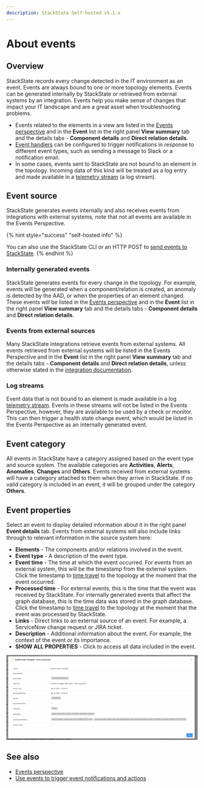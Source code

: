 ```yaml
---
description: StackState Self-hosted v5.1.x 
---
```


# About events

## Overview

StackState records every change detected in the IT environment as an event. Events are always bound to one or more topology elements. Events can be generated internally by StackState or retrieved from external systems by an integration. Events help you make sense of changes that impact your IT landscape and are a great asset when troubleshooting problems. 

* Events related to the elements in a view are listed in the [Events perspective](/use/stackstate-ui/perspectives/events_perspective.md) and in the **Event** list in the right panel **View summary** tab and the details tabs - **Component details** and **Direct relation details**.
* [Event handlers](/use/events/event-notifications.md) can be configured to trigger notifications in response to different event types, such as sending a message to Slack or a notification email.
* In some cases, events sent to StackState are not bound to an element in the topology. Incoming data of this kind will be treated as a log entry and made available in a [telemetry stream](/use/metrics/telemetry_streams.md) (a log stream). 

## Event source

StackState generates events internally and also receives events from integrations with external systems, note that not all events are available in the Events Perspective.

{% hint style="success" "self-hosted info" %}

You can also use the StackState CLI or an HTTP POST to [send events to StackState](/configure/telemetry/send_telemetry.md#events).
{% endhint %}

### Internally generated events

StackState generates events for every change in the topology. For example, events will be generated when a component/relation is created, an anomaly is detected by the AAD, or when the properties of an element changed. These events will be listed in the [Events perspective](/use/stackstate-ui/perspectives/events_perspective.md) and in the **Event** list in the right panel **View summary** tab and the details tabs - **Component details** and **Direct relation details**.

### Events from external sources

Many StackState integrations retrieve events from external systems. All events retrieved from external systems will be listed in the Events Perspective and in the **Event** list in the right panel **View summary** tab and the details tabs - **Component details** and **Direct relation details**, unless otherwise stated in the [integration documentation](/stackpacks/integrations/).

### Log streams

Event data that is not bound to an element is made available in a log [telemetry stream](/use/metrics/telemetry_streams.md#log-streams). Events in these streams will not be listed in the Events Perspective, however, they are available to be used by a check or monitor. This can then trigger a health state change event, which would be listed in the Events Perspective as an internally generated event.

## Event category

All events in StackState have a category assigned based on the event type and source system. The available categories are **Activities**, **Alerts**, **Anomalies**, **Changes** and **Others**. Events received from external systems will have a category attached to them when they arrive in StackState. If no valid category is included in an event, it will be grouped under the category **Others**.

## Event properties

Select an event to display detailed information about it in the right panel **Event details** tab. Events from external systems will also include links through to relevant information in the source system here:

* **Elements** - The components and/or relations involved in the event.
* **Event type** - A description of the event type.
* **Event time** - The time at which the event occurred. For events from an external system, this will be the timestamp from the external system. Click the timestamp to [time travel](/use/stackstate-ui/perspectives/events_perspective.md#time-travel) to the topology at the moment that the event occurred.
* **Processed time** - For external events, this is the time that the event was received by StackState. For internally generated events that affect the graph database, this is the time data was stored in the graph database. Click the timestamp to [time travel](/use/stackstate-ui/perspectives/events_perspective.md#time-travel) to the topology at the moment that the event was processed by StackState.
* **Links** - Direct links to an external source of an event. For example, a ServiceNow change request or JIRA ticket.
* **Description** - Additional information about the event. For example, the context of the event or its importance.
* **SHOW ALL PROPERTIES** - Click to access all data included in the event.

![Properties of an event](/.gitbook/assets/v51_event-properties.png)

## See also

* [Events perspective](/use/stackstate-ui/perspectives/events_perspective.md)
* [Use events to trigger event notifications and actions](/use/events/manage-event-handlers.md)